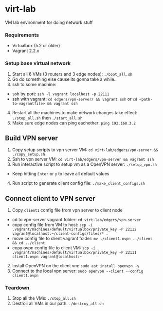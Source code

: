 # virt-lab
VM lab environment for doing network stuff


### Requirements

* Virtualbox (5.2 or older)
* Vagrant 2.2.x


### Setup base virtual network

1. Start all 6 VMs (3 routers and 3 edge nodes): `./boot_all.sh`
2. Go do something else cause its gonna take a while..
3. ssh to some machine: 
  * ssh by port: `ssh -l vagrant localhost -p 22111`  
  * ssh with vagrant: `cd edgers/vpn-server/ && vagrant ssh` or `cd <path-to-vagrantfile> && vagrant ssh`
4. Restart all the machines to make network changes take effect: `./stop_all.sh` then `./start_all.sh`
5. Make sure edge nodes can ping eachother: `ping 192.168.3.2`

## Build VPN server

1. Copy setup scripts to vpn server VM: `cd virt-lab/edgers/vpn-server && ./copy_setup.sh`
2. Ssh to vpn server VM: `cd virt-lab/edgers/vpn-server && vagrant ssh`
3. Run interactive script to setup vm as a OpenVPN server: `./setup_vpn.sh`
* Keep hitting `Enter` or `y` to leave all default values
4. Run script to generate client config file: `./make_client_configs.sh`

## Connect client to VPN server

1. Copy `client1` config file from vpn server to client node
* cd to vpn-server vagrant folder: `cd virt-lab/edgers/vpn-server`
* copy config file from VM to host: `scp -i .vagrant/machines/default/virtualbox/private_key -P 22112 vagrant@localhost:~/client-configs/files/* .`
* move config file to client vagrant folder: `mv ./client1.ovpn ../client && cd ../client`
* copy ovpn config file to client VM: `scp -i .vagrant/machines/default/virtualbox/private_key -P 22111 client1.ovpn vagrant@localhost:~`
2. Install OpenVPN on the client vm: `sudo apt install openvpn -y`
3. Connect to the local vpn server: `sudo openvpn --client --config client1.ovpn`



### Teardown

1. Stop all the VMs: `./stop_all.sh`
2. Destroii all VMs in our path: `./destroy_all.sh`
